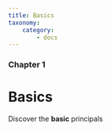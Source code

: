 ```yaml
---
title: Basics
taxonomy:
    category:
        - docs
---
```


### Chapter 1

# Basics

Discover the **basic** principals
